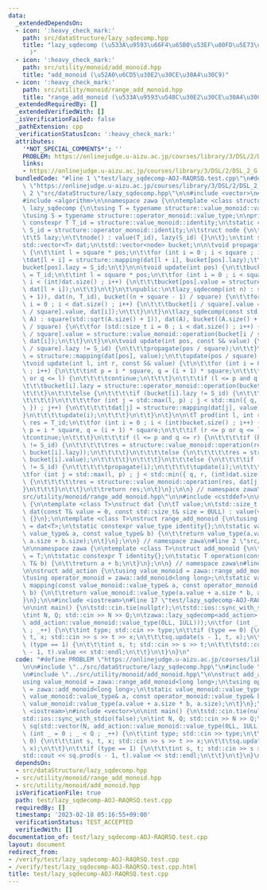 ```yaml
---
data:
  _extendedDependsOn:
  - icon: ':heavy_check_mark:'
    path: src/dataStructure/lazy_sqdecomp.hpp
    title: "lazy_sqdecomp (\u533A\u9593\u66F4\u65B0\u53EF\u80FD\u5E73\u65B9\u5206\u5272\
      )"
  - icon: ':heavy_check_mark:'
    path: src/utility/monoid/add_monoid.hpp
    title: "add_monoid (\u52A0\u6CD5\u30E2\u30CE\u30A4\u30C9)"
  - icon: ':heavy_check_mark:'
    path: src/utility/monoid/range_add_monoid.hpp
    title: "range_add_monoid (\u533A\u9593\u548C\u30E2\u30CE\u30A4\u30C9)"
  _extendedRequiredBy: []
  _extendedVerifiedWith: []
  _isVerificationFailed: false
  _pathExtension: cpp
  _verificationStatusIcon: ':heavy_check_mark:'
  attributes:
    '*NOT_SPECIAL_COMMENTS*': ''
    PROBLEM: https://onlinejudge.u-aizu.ac.jp/courses/library/3/DSL/2/DSL_2_G
    links:
    - https://onlinejudge.u-aizu.ac.jp/courses/library/3/DSL/2/DSL_2_G
  bundledCode: "#line 1 \"test/lazy_sqdecomp-AOJ-RAQRSQ.test.cpp\"\n#define PROBLEM\
    \ \"https://onlinejudge.u-aizu.ac.jp/courses/library/3/DSL/2/DSL_2_G\"\n\n#line\
    \ 2 \"src/dataStructure/lazy_sqdecomp.hpp\"\n\n#include <vector>\n#include <cmath>\n\
    #include <algorithm>\n\nnamespace zawa {\n\ntemplate <class structure>\nclass\
    \ lazy_sqdecomp {\n\tusing T = typename structure::value_monoid::value_type;\n\
    \tusing S = typename structure::operator_monoid::value_type;\n\nprivate:\n\tstatic\
    \ constexpr T T_id = structure::value_monoid::identity;\n\tstatic constexpr S\
    \ S_id = structure::operator_monoid::identity;\n\tstruct node {\n\t\tT value;\n\
    \t\tS lazy;\n\t\tnode() : value(T_id), lazy(S_id) {}\n\t};\n\tint square;\n\t\
    std::vector<T> dat;\n\tstd::vector<node> bucket;\n\n\tvoid propagate(int pos)\
    \ {\n\t\tint l = square * pos;\n\t\tfor (int i = 0 ; i < square ; i++) {\n\t\t\
    \tdat[l + i] = structure::mapping(dat[l + i], bucket[pos].lazy);\t\n\t\t}\n\t\t\
    bucket[pos].lazy = S_id;\n\t}\n\n\tvoid update(int pos) {\n\t\tbucket[pos].value\
    \ = T_id;\n\t\tint l = square * pos;\n\t\tfor (int i = 0 ; i < square and l +\
    \ i < (int)dat.size() ; i++) {\n\t\t\tbucket[pos].value = structure::value_monoid::operation(bucket[pos].value,\
    \ dat[l + i]);\n\t\t}\n\t}\n\t\npublic:\n\tlazy_sqdecomp(int n) : square(std::sqrt(n\
    \ + 1)), dat(n, T_id), bucket((n + square - 1) / square) {\n\t\tfor (std::size_t\
    \ i = 0 ; i < dat.size() ; i++) {\n\t\t\tbucket[i / square].value = structure::value_monoid::operation(bucket[i\
    \ / square].value, dat[i]);\n\t\t}\n\t}\n\tlazy_sqdecomp(const std::vector<T>&\
    \ A) : square(std::sqrt(A.size() + 1)), dat(A), bucket((A.size() + square - 1)\
    \ / square) {\n\t\tfor (std::size_t i = 0 ; i < dat.size() ; i++) {\n\t\t\tbucket[i\
    \ / square].value = structure::value_monoid::operation(bucket[i / square].value,\
    \ dat[i]);\n\t\t}\n\t}\n\n\tvoid update(int pos, const S& value) {\n\t\tif (bucket[pos\
    \ / square].lazy != S_id) {\n\t\t\tpropagate(pos / square);\n\t\t}\n\t\tdat[pos]\
    \ = structure::mapping(dat[pos], value);\n\t\tupdate(pos / square);\n\t}\t\n\n\
    \tvoid update(int l, int r, const S& value) {\t\n\t\tfor (int i = 0 ; i < (int)bucket.size()\
    \ ; i++) {\n\t\t\tint p = i * square, q = (i + 1) * square;\n\t\t\tif (r <= p\
    \ or q <= l) {\n\t\t\t\tcontinue;\n\t\t\t}\n\t\t\tif (l <= p and q <= r) {\n\t\
    \t\t\tbucket[i].lazy = structure::operator_monoid::operation(bucket[i].lazy, value);\n\
    \t\t\t}\n\t\t\telse {\n\t\t\t\tif (bucket[i].lazy != S_id) {\n\t\t\t\t\tpropagate(i);\n\
    \t\t\t\t}\n\t\t\t\tfor (int j = std::max(l, p) ; j < std::min({ q, r, (int)dat.size()\
    \ }) ; j++) {\n\t\t\t\t\tdat[j] = structure::mapping(dat[j], value);\n\t\t\t\t\
    }\n\t\t\t\tupdate(i);\n\t\t\t}\n\t\t}\n\t}\n\n\tT prod(int l, int r) {\n\t\tT\
    \ res = T_id;\n\t\tfor (int i = 0 ; i < (int)bucket.size() ; i++) {\n\t\t\tint\
    \ p = i * square, q = (i + 1) * square;\n\t\t\tif (r <= p or q <= l) {\n\t\t\t\
    \tcontinue;\n\t\t\t}\n\t\t\tif (l <= p and q <= r) {\n\t\t\t\tif (bucket[i].lazy\
    \ != S_id) {\n\t\t\t\t\tres = structure::value_monoid::operation(res, structure::mapping(bucket[i].value,\
    \ bucket[i].lazy));\n\t\t\t\t}\n\t\t\t\telse {\n\t\t\t\t\tres = structure::value_monoid::operation(res,\
    \ bucket[i].value);\n\t\t\t\t}\n\t\t\t}\n\t\t\telse {\n\t\t\t\tif (bucket[i].lazy\
    \ != S_id) {\n\t\t\t\t\tpropagate(i);\n\t\t\t\t\tupdate(i);\n\t\t\t\t}\n\t\t\t\
    \tfor (int j = std::max(l, p) ; j < std::min({ q, r, (int)dat.size() }) ; j++)\
    \ {\n\t\t\t\t\tres = structure::value_monoid::operation(res, dat[j]);\n\t\t\t\t\
    }\n\t\t\t}\n\t\t}\n\t\treturn res;\n\t}\n};\n\n} // namespace zawa\n#line 2 \"\
    src/utility/monoid/range_add_monoid.hpp\"\n\n#include <cstddef>\n\nnamespace zawa\
    \ {\n\ntemplate <class T>\nstruct dat {\n\tT value;\n\tstd::size_t size;\n\tconstexpr\
    \ dat(const T& value = 0, const std::size_t& size = 0ULL) : value(value), size(size)\
    \ {}\n};\n\ntemplate <class T>\nstruct range_add_monoid {\n\tusing value_type\
    \ = dat<T>;\n\tstatic constexpr value_type identity{};\n\tstatic value_type operation(const\
    \ value_type& a, const value_type& b) {\n\t\treturn value_type(a.value + b.value,\
    \ a.size + b.size);\n\t}\n};\n\n} // namespace zawa\n#line 2 \"src/utility/monoid/add_monoid.hpp\"\
    \n\nnamespace zawa {\n\ntemplate <class T>\nstruct add_monoid {\n\tusing value_type\
    \ = T;\n\tstatic constexpr T identity{};\n\tstatic T operation(const T& a, const\
    \ T& b) {\n\t\treturn a + b;\n\t}\n};\n\n} // namespace zawa\n#line 6 \"test/lazy_sqdecomp-AOJ-RAQRSQ.test.cpp\"\
    \n\nstruct add_action {\n\tusing value_monoid = zawa::range_add_monoid<long long>;\n\
    \tusing operator_monoid = zawa::add_monoid<long long>;\n\tstatic value_monoid::value_type\
    \ mapping(const value_monoid::value_type& a, const operator_monoid::value_type&\
    \ b) {\n\t\treturn value_monoid::value_type(a.value + a.size * b, a.size);\n\t\
    }\n};\n\n#include <iostream>\n#line 17 \"test/lazy_sqdecomp-AOJ-RAQRSQ.test.cpp\"\
    \n\nint main() {\n\tstd::cin.tie(nullptr);\n\tstd::ios::sync_with_stdio(false);\n\
    \tint N, Q; std::cin >> N >> Q;\n\tzawa::lazy_sqdecomp<add_action> sq(std::vector(N,\
    \ add_action::value_monoid::value_type(0LL, 1ULL)));\n\tfor (int _ = 0 ; _ < Q\
    \ ; _++) {\n\t\tint type; std::cin >> type;\n\t\tif (type == 0) {\n\t\t\tint s,\
    \ t, x; std::cin >> s >> t >> x;\n\t\t\tsq.update(s - 1, t, x);\n\t\t}\n\t\tif\
    \ (type == 1) {\n\t\t\tint s, t; std::cin >> s >> t;\n\t\t\tstd::cout << sq.prod(s\
    \ - 1, t).value << std::endl;\n\t\t}\n\t}\n}\n"
  code: "#define PROBLEM \"https://onlinejudge.u-aizu.ac.jp/courses/library/3/DSL/2/DSL_2_G\"\
    \n\n#include \"../src/dataStructure/lazy_sqdecomp.hpp\"\n#include \"../src/utility/monoid/range_add_monoid.hpp\"\
    \n#include \"../src/utility/monoid/add_monoid.hpp\"\n\nstruct add_action {\n\t\
    using value_monoid = zawa::range_add_monoid<long long>;\n\tusing operator_monoid\
    \ = zawa::add_monoid<long long>;\n\tstatic value_monoid::value_type mapping(const\
    \ value_monoid::value_type& a, const operator_monoid::value_type& b) {\n\t\treturn\
    \ value_monoid::value_type(a.value + a.size * b, a.size);\n\t}\n};\n\n#include\
    \ <iostream>\n#include <vector>\n\nint main() {\n\tstd::cin.tie(nullptr);\n\t\
    std::ios::sync_with_stdio(false);\n\tint N, Q; std::cin >> N >> Q;\n\tzawa::lazy_sqdecomp<add_action>\
    \ sq(std::vector(N, add_action::value_monoid::value_type(0LL, 1ULL)));\n\tfor\
    \ (int _ = 0 ; _ < Q ; _++) {\n\t\tint type; std::cin >> type;\n\t\tif (type ==\
    \ 0) {\n\t\t\tint s, t, x; std::cin >> s >> t >> x;\n\t\t\tsq.update(s - 1, t,\
    \ x);\n\t\t}\n\t\tif (type == 1) {\n\t\t\tint s, t; std::cin >> s >> t;\n\t\t\t\
    std::cout << sq.prod(s - 1, t).value << std::endl;\n\t\t}\n\t}\n}\n"
  dependsOn:
  - src/dataStructure/lazy_sqdecomp.hpp
  - src/utility/monoid/range_add_monoid.hpp
  - src/utility/monoid/add_monoid.hpp
  isVerificationFile: true
  path: test/lazy_sqdecomp-AOJ-RAQRSQ.test.cpp
  requiredBy: []
  timestamp: '2023-02-18 05:16:55+09:00'
  verificationStatus: TEST_ACCEPTED
  verifiedWith: []
documentation_of: test/lazy_sqdecomp-AOJ-RAQRSQ.test.cpp
layout: document
redirect_from:
- /verify/test/lazy_sqdecomp-AOJ-RAQRSQ.test.cpp
- /verify/test/lazy_sqdecomp-AOJ-RAQRSQ.test.cpp.html
title: test/lazy_sqdecomp-AOJ-RAQRSQ.test.cpp
---
```

